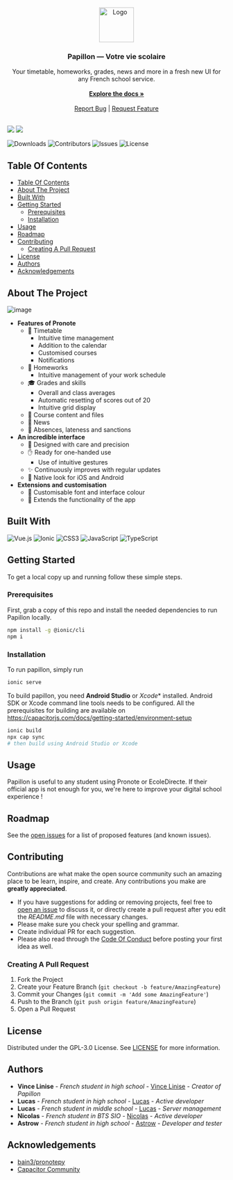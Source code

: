 <br/>
<p align="center">
  <a href="https://github.com/PapillonApp/Papillon">
    <img src="https://i.ibb.co/BL8qgJQ/image.png" alt="Logo" width="80" height="80">
  </a>

  <h3 align="center">Papillon — Votre vie scolaire</h3>

  <p align="center">
    Your timetable, homeworks, grades, news and more in a fresh new UI for any French school service.
    <br/>
    <br/>
    <a href="https://docs.getpapillon.xyz/"><strong>Explore the docs »</strong></a>
    <br/>
    <br/>
    <a href="https://github.com/PapillonApp/Papillon/issues">Report Bug</a>
    |
    <a href="https://github.com/PapillonApp/Papillon/issues">Request Feature</a>
    <br/>
    <br/>
    
  </p>
</p>

[![](https://img.shields.io/badge/Discord-Rejoindre-5865F2?style=flat&logo=discord&logoColor=white)](https://discord.gg/vFmCwSzvAp)
[![](https://img.shields.io/badge/Instagram-thepapillonapp-E4405F?style=flat&logo=instagram&logoColor=white)](https://www.instagram.com/thepapillonapp/)

![Downloads](https://img.shields.io/github/downloads/PapillonApp/Papillon/total) ![Contributors](https://img.shields.io/github/contributors/PapillonApp/Papillon?color=dark-green) ![Issues](https://img.shields.io/github/issues/PapillonApp/Papillon) ![License](https://img.shields.io/github/license/PapillonApp/Papillon) 

## Table Of Contents

- [Table Of Contents](#table-of-contents)
- [About The Project](#about-the-project)
- [Built With](#built-with)
- [Getting Started](#getting-started)
  - [Prerequisites](#prerequisites)
  - [Installation](#installation)
- [Usage](#usage)
- [Roadmap](#roadmap)
- [Contributing](#contributing)
  - [Creating A Pull Request](#creating-a-pull-request)
- [License](#license)
- [Authors](#authors)
- [Acknowledgements](#acknowledgements)

## About The Project

![image](https://user-images.githubusercontent.com/32978709/224423590-28a7ee54-3f69-4d34-8cbb-8a5f268a025e.png)

* **Features of Pronote**
    - 📆 Timetable
        + Intuitive time management
        + Addition to the calendar
        + Customised courses
        + Notifications
    - 📑 Homeworks
        + Intuitive management of your work schedule
    - 🎓 Grades and skills
        + Overall and class averages
        + Automatic resetting of scores out of 20
        + Intuitive grid display
    - 📂 Course content and files
    - 📰 News
    - 🚪 Absences, lateness and sanctions
* **An incredible interface**
    - 🎨 Designed with care and precision
    - ✋ Ready for one-handed use
        + Use of intuitive gestures
    - ✨ Continuously improves with regular updates
    - 📱 Native look for iOS and Android
* **Extensions and customisation**
    - 🕺 Customisable font and interface colour
    - 🤯 Extends the functionality of the app

## Built With

![Vue.js](https://img.shields.io/badge/vuejs-%2335495e.svg?style=for-the-badge&logo=vuedotjs&logoColor=%234FC08D)
![Ionic](https://img.shields.io/badge/Ionic-%233880FF.svg?style=for-the-badge&logo=Ionic&logoColor=white)
![CSS3](https://img.shields.io/badge/css3-%231572B6.svg?style=for-the-badge&logo=css3&logoColor=white)
![JavaScript](https://img.shields.io/badge/javascript-%23323330.svg?style=for-the-badge&logo=javascript&logoColor=%23F7DF1E)
![TypeScript](https://img.shields.io/badge/typescript-%23007ACC.svg?style=for-the-badge&logo=typescript&logoColor=white)

## Getting Started

To get a local copy up and running follow these simple steps.

### Prerequisites

First, grab a copy of this repo and install the needed dependencies to run Papillon locally.

```sh
npm install -g @ionic/cli
npm i
```

### Installation

To run papillon, simply run
```sh
ionic serve
```

To build papillon, you need **Android Studio** or *Xcode** installed.
Android SDK or Xcode command line tools needs to be configured. All the prerequisites for building are available on https://capacitorjs.com/docs/getting-started/environment-setup
```sh
ionic build
npx cap sync
# then build using Android Studio or Xcode
```

## Usage

Papillon is useful to any student using Pronote or EcoleDirecte. If their official app is not enough for you, we're here to improve your digital school experience !

## Roadmap

See the [open issues](https://github.com/PapillonApp/Papillon/issues) for a list of proposed features (and known issues).

## Contributing

Contributions are what make the open source community such an amazing place to be learn, inspire, and create. Any contributions you make are **greatly appreciated**.
* If you have suggestions for adding or removing projects, feel free to [open an issue](https://github.com/PapillonApp/Papillon/issues/new) to discuss it, or directly create a pull request after you edit the *README.md* file with necessary changes.
* Please make sure you check your spelling and grammar.
* Create individual PR for each suggestion.
* Please also read through the [Code Of Conduct](https://github.com/PapillonApp/Papillon/blob/main/CODE_OF_CONDUCT.md) before posting your first idea as well.

### Creating A Pull Request

1. Fork the Project
2. Create your Feature Branch (`git checkout -b feature/AmazingFeature`)
3. Commit your Changes (`git commit -m 'Add some AmazingFeature'`)
4. Push to the Branch (`git push origin feature/AmazingFeature`)
5. Open a Pull Request

## License

Distributed under the GPL-3.0 License. See [LICENSE](https://github.com/PapillonApp/Papillon/blob/main/LICENSE.md) for more information.

## Authors

* **Vince Linise** - *French student in high school* - [Vince Linise](https://github.com/ecnivtwelve/) - *Creator of Papillon*
* **Lucas** - *French student in high school* - [Lucas](https://github.com/lucas-luchack) - *Active developer*
* **Lucas** - *French student in middle school* - [Lucas](https://github.com/tryon-dev) - *Server management*
* **Nicolas** - *French student in BTS SIO* - [Nicolas](https://github.com/andronedev) - *Active developer*
* **Astrow** - *French student in high school* - [Astrow](https://github.com/Astrow25) - *Developer and tester*

## Acknowledgements

* [bain3/pronotepy](https://github.com/bain3/pronotepy/)
* [Capacitor Community](https://github.com/capacitor-community)
